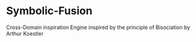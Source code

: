 # Symbolic-Fusion
Cross-Domain inspiration Engine inspired by the principle of Bisociation by Arthur Koestler
